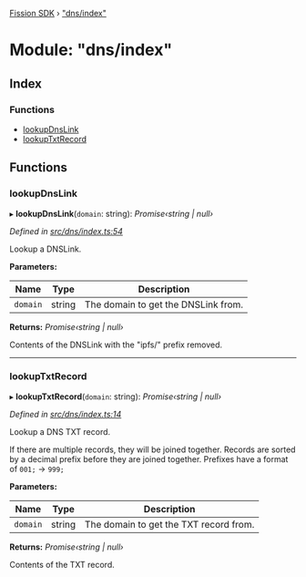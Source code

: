 [Fission SDK](../README.md) › ["dns/index"](_dns_index_.md)

# Module: "dns/index"

## Index

### Functions

* [lookupDnsLink](_dns_index_.md#lookupdnslink)
* [lookupTxtRecord](_dns_index_.md#lookuptxtrecord)

## Functions

###  lookupDnsLink

▸ **lookupDnsLink**(`domain`: string): *Promise‹string | null›*

*Defined in [src/dns/index.ts:54](https://github.com/fission-suite/webnative/blob/74901c2/src/dns/index.ts#L54)*

Lookup a DNSLink.

**Parameters:**

Name | Type | Description |
------ | ------ | ------ |
`domain` | string | The domain to get the DNSLink from. |

**Returns:** *Promise‹string | null›*

Contents of the DNSLink with the "ipfs/" prefix removed.

___

###  lookupTxtRecord

▸ **lookupTxtRecord**(`domain`: string): *Promise‹string | null›*

*Defined in [src/dns/index.ts:14](https://github.com/fission-suite/webnative/blob/74901c2/src/dns/index.ts#L14)*

Lookup a DNS TXT record.

If there are multiple records, they will be joined together.
Records are sorted by a decimal prefix before they are joined together.
Prefixes have a format of `001;` → `999;`

**Parameters:**

Name | Type | Description |
------ | ------ | ------ |
`domain` | string | The domain to get the TXT record from. |

**Returns:** *Promise‹string | null›*

Contents of the TXT record.
